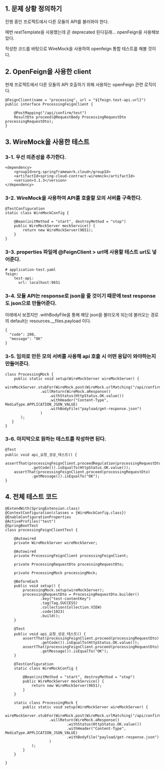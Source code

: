 
## 1. 문제 상황 정의하기
진행 중인 프로젝트에서 다른 모듈의 API를 불러와야 한다.

매번 restTemplate을 사용했는데 곧 deprecated 된다길래... openFeign을 사용해보았다.

작성한 코드를 바탕으로 WireMock을 사용하여 openfeign 통합 테스트를 해볼 것이다.


## 2. OpenFeign을 사용한 client

현재 프로젝트에서 다른 모듈의 API 호출하기 위해 사용하는 openFeign 관련 로직이다.

```java=
@FeignClient(name = "processing", url = "${feign.test-api.url}")
public interface ProcessingFeignClient {

    @PostMapping("/api/confirm/test")
    ResultDto proceed(@RequestBody ProcessingRequestDto processingRequestDto);
}
```

## 3. WireMock을 사용한 테스트


### 3-1. 우선 의존성을 추가한다.

```xml=
<dependency>
	<groupId>org.springframework.cloud</groupId>
	<artifactId>spring-cloud-contract-wiremock</artifactId>
	<version>3.1.3</version>
</dependency>
```

### 3-2. WireMock을 사용하여 API를 호출할 모의 서버를 구축한다.

```java=
@TestConfiguration
static class WireMockConfig {

	@Bean(initMethod = "start", destroyMethod = "stop")	
	public WireMockServer mockService() {
		return new WireMockServer(9651);
	}
}
```

### 3-3. properties 파일에 @FeignClient > url에 사용할 테스트 url도 넣어준다.

```yaml=
# application-test.yaml
feign:
    test-api:
      url: localhost:9651
```


### 3-4. 모듈 API는 response로 json을 줄 것이기 때문에 test response도 json으로 만들어준다.

아래에서 보겠지만 .withBodyFile을 통해 해당 json을 불러오게 되는데 불러오는 경로의 default는 resources.__files.payload 이다. 

```json=
{
  "code": 200,
  "message": "OK"
}
```


### 3-5. 임의로 만든 모의 서버를 사용해 api 호출 시 어떤 응답이 와야하는지 만들어준다.

```java=
class ProcessingMock {
	public static void setup(WireMockServer wireMockServer) {
    	wireMockServer.stubFor(WireMock.post(WireMock.urlMatching("/api/confirm/test"))
				.willReturn(WireMock.aResponse()
					.withStatus(HttpStatus.OK.value())
                	.withHeader("Content-Type", MediaType.APPLICATION_JSON_VALUE)
                	.withBodyFile("payload/get-response.json")
                )
       );
   }
}
```

### 3-6. 마지막으로 원하는 테스트를 작성하면 된다.

```java=
@Test
public void api_요청_성공_테스트() {
    assertThat(processingFeignClient.proceedRegulation(processingRequestDto)
    		.getCode()).isEqualTo(HttpStatus.OK.value());
    assertThat(processingFeignClient.proceed(processingRequestDto)
            .getMessage()).isEqualTo("OK");
}
```


## 4. 전체 테스트 코드

```java=
@ExtendWith(SpringExtension.class)
@ContextConfiguration(classes = {WireMockConfig.class})
@EnableConfigurationProperties
@ActiveProfiles("test")
@SpringBootTest
class processingFeignClientTest {

    @Autowired
    private WireMockServer wireMockServer;

    @Autowired
    private ProcessingFeignClient processingFeignClient;

    private ProcessingRequestDto processingRequestDto;

    private ProcessingMock processingMock;

    @BeforeEach
    public void setup() {
        processingMock.setup(wireMockServer);
        processingRequestDto = ProcessingRequestDto.builder()
                .key("test-contentKey")
                .tag(Tag.SUCCESS)
                .collection(Collection.VIEW)
                .code(1023)
                .build();
    }

    @Test
    public void api_요청_성공_테스트() {
        assertThat(processingFeignClient.proceed(processingRequestDto)
                .getCode()).isEqualTo(HttpStatus.OK.value());
        assertThat(processingFeignClient.proceed(processingRequestDto)
                .getMessage()).isEqualTo("OK");
    }

    @TestConfiguration
    static class WireMockConfig {

        @Bean(initMethod = "start", destroyMethod = "stop")
        public WireMockServer mockService() {
            return new WireMockServer(9651);
        }
    }

    static class ProcessingMock {
        public static void setup(WireMockServer wireMockServer) {
            wireMockServer.stubFor(WireMock.post(WireMock.urlMatching("/api/confirm/test"))
                    .willReturn(WireMock.aResponse()
                            .withStatus(HttpStatus.OK.value())
                            .withHeader("Content-Type", MediaType.APPLICATION_JSON_VALUE)
                            .withBodyFile("payload/get-response.json")
                    )
            );
        }
    }

}
```



